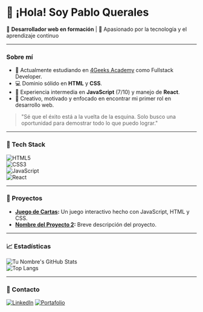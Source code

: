 # 👋 ¡Hola! Soy Pablo Querales

🎯 **Desarrollador web en formación** | 🚀 Apasionado por la tecnología y el aprendizaje continuo

---

### Sobre mí  
- 🌱 Actualmente estudiando en [4Geeks Academy](https://4geeksacademy.com/) como Fullstack Developer.  
- 💻 Dominio sólido en **HTML** y **CSS**.  
- 🌟 Experiencia intermedia en **JavaScript** (7/10) y manejo de **React**.  
- 🎨 Creativo, motivado y enfocado en encontrar mi primer rol en desarrollo web.  

> "Sé que el éxito está a la vuelta de la esquina. Solo busco una oportunidad para demostrar todo lo que puedo lograr."

---

### 🚀 Tech Stack  
![HTML5](https://img.shields.io/badge/-HTML5-E34F26?logo=html5&logoColor=white&style=flat-square)  
![CSS3](https://img.shields.io/badge/-CSS3-1572B6?logo=css3&logoColor=white&style=flat-square)  
![JavaScript](https://img.shields.io/badge/-JavaScript-F7DF1E?logo=javascript&logoColor=black&style=flat-square)  
![React](https://img.shields.io/badge/-React-61DAFB?logo=react&logoColor=black&style=flat-square)  

---

### 📂 Proyectos  
- **[Juego de Cartas](#):** Un juego interactivo hecho con JavaScript, HTML y CSS.  
- **[Nombre del Proyecto 2](#):** Breve descripción del proyecto.  

---

### 📈 Estadísticas  
![Tu Nombre's GitHub Stats](https://github-readme-stats.vercel.app/api?username=tuusuario&show_icons=true&theme=radical)  
![Top Langs](https://github-readme-stats.vercel.app/api/top-langs/?username=tuusuario&layout=compact&theme=radical)

---

### 🤝 Contacto  
[![LinkedIn](https://img.shields.io/badge/-LinkedIn-0A66C2?logo=linkedin&logoColor=white&style=flat-square)]([https://linkedin.com/in/tuperfil](https://www.linkedin.com/in/pablo-querales-padilla-ab4950139/))  
[![Portafolio](https://img.shields.io/badge/-Portafolio-FF5722?logo=web&logoColor=white&style=flat-square)](https://pabloquerales.github.io/Portafolio/)  
